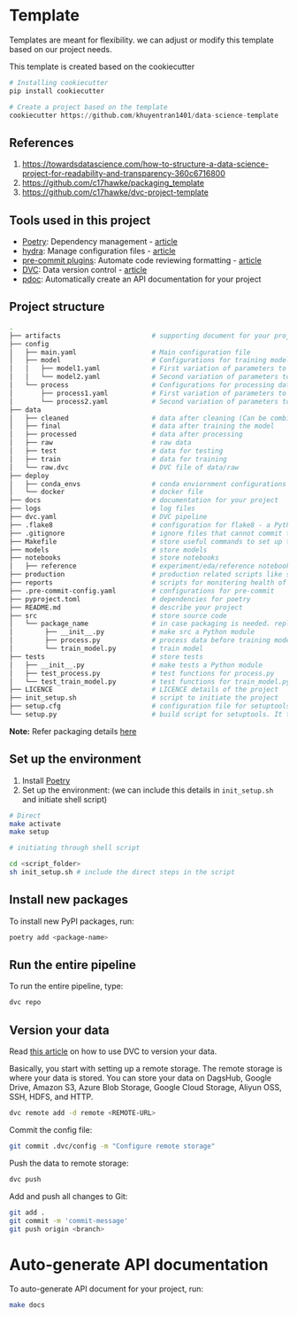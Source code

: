 # Template

Templates are meant for flexibility. we can adjust or modify this template based on our project needs.

This template is created based on the cookiecutter

```python
# Installing cookiecutter
pip install cookiecutter

# Create a project based on the template
cookiecutter https://github.com/khuyentran1401/data-science-template
```

## References

1. https://towardsdatascience.com/how-to-structure-a-data-science-project-for-readability-and-transparency-360c6716800
2. https://github.com/c17hawke/packaging_template
3. https://github.com/c17hawke/dvc-project-template

## Tools used in this project

- [Poetry](https://towardsdatascience.com/how-to-effortlessly-publish-your-python-package-to-pypi-using-poetry-44b305362f9f): Dependency management - [article](https://towardsdatascience.com/how-to-effortlessly-publish-your-python-package-to-pypi-using-poetry-44b305362f9f)
- [hydra](https://hydra.cc/): Manage configuration files - [article](https://towardsdatascience.com/introduction-to-hydra-cc-a-powerful-framework-to-configure-your-data-science-projects-ed65713a53c6)
- [pre-commit plugins](https://pre-commit.com/): Automate code reviewing formatting - [article](https://towardsdatascience.com/4-pre-commit-plugins-to-automate-code-reviewing-and-formatting-in-python-c80c6d2e9f5?sk=2388804fb174d667ee5b680be22b8b1f)
- [DVC](https://dvc.org/): Data version control - [article](https://towardsdatascience.com/introduction-to-dvc-data-version-control-tool-for-machine-learning-projects-7cb49c229fe0)
- [pdoc](https://github.com/pdoc3/pdoc): Automatically create an API documentation for your project

## Project structure

```bash
.
├── artifacts                       # supporting document for your project
├── config
│   ├── main.yaml                   # Main configuration file
│   ├── model                       # Configurations for training model
│   │   ├── model1.yaml             # First variation of parameters to train model
│   │   └── model2.yaml             # Second variation of parameters to train model
│   └── process                     # Configurations for processing data
│       ├── process1.yaml           # First variation of parameters to process data
│       └── process2.yaml           # Second variation of parameters to process data
├── data
│   ├── cleaned                     # data after cleaning (Can be combined with processed)
│   ├── final                       # data after training the model
│   ├── processed                   # data after processing
│   ├── raw                         # raw data
│   ├── test                        # data for testing
│   ├── train                       # data for training
│   └── raw.dvc                     # DVC file of data/raw
├── deploy
│   ├── conda_envs                  # conda enviornment configurations for deployment
│   └── docker                      # docker file
├── docs                            # documentation for your project
├── logs                            # log files
├── dvc.yaml                        # DVC pipeline
├── .flake8                         # configuration for flake8 - a Python formatter tool
├── .gitignore                      # ignore files that cannot commit to Git
├── Makefile                        # store useful commands to set up the environment
├── models                          # store models
├── notebooks                       # store notebooks
│   ├── reference                   # experiment/eda/reference notebooks
├── production                      # production related scripts like scroing/monitoring
├── reports                         # scripts for monitering health of deployed projects
├── .pre-commit-config.yaml         # configurations for pre-commit
├── pyproject.toml                  # dependencies for poetry
├── README.md                       # describe your project
├── src                             # store source code
│   └── package_name                # in case packaging is needed. replace package_name with actual package name (optional).
│        ├── __init__.py            # make src a Python module
│        ├── process.py             # process data before training model
│        └── train_model.py         # train model
├── tests                           # store tests
│   ├── __init__.py                 # make tests a Python module
│   ├── test_process.py             # test functions for process.py
│   └── test_train_model.py         # test functions for train_model.py
├── LICENCE                         # LICENCE details of the project
├── init_setup.sh                   # script to initiate the project
├── setup.cfg                       # configuration file for setuptools. much of this configuration may be able to move to pyproject.toml. (optional)
└── setup.py                        # build script for setuptools. It tells setuptools about your package (such as the name and version) as well as which code files to include (optional).
```

**Note:** Refer packaging details [here](https://packaging.python.org/en/latest/tutorials/packaging-projects/)

## Set up the environment

1. Install [Poetry](https://python-poetry.org/docs/#installation)
2. Set up the environment: (we can include this details in `init_setup.sh` and initiate shell script)

```bash
# Direct
make activate
make setup
```

```bash
# initiating through shell script

cd <script_folder>
sh init_setup.sh # include the direct steps in the script
```

## Install new packages

To install new PyPI packages, run:

```bash
poetry add <package-name>
```

## Run the entire pipeline

To run the entire pipeline, type:

```bash
dvc repo
```

## Version your data

Read [this article](https://towardsdatascience.com/introduction-to-dvc-data-version-control-tool-for-machine-learning-projects-7cb49c229fe0) on how to use DVC to version your data.

Basically, you start with setting up a remote storage. The remote storage is where your data is stored. You can store your data on DagsHub, Google Drive, Amazon S3, Azure Blob Storage, Google Cloud Storage, Aliyun OSS, SSH, HDFS, and HTTP.

```bash
dvc remote add -d remote <REMOTE-URL>
```

Commit the config file:

```bash
git commit .dvc/config -m "Configure remote storage"
```

Push the data to remote storage:

```bash
dvc push
```

Add and push all changes to Git:

```bash
git add .
git commit -m 'commit-message'
git push origin <branch>
```

# Auto-generate API documentation

To auto-generate API document for your project, run:

```bash
make docs
```
